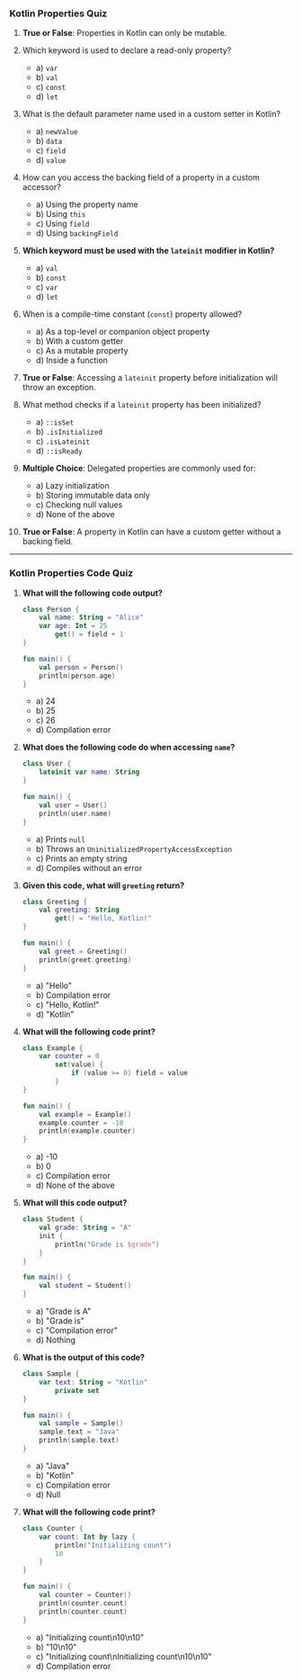 ### Kotlin Properties Quiz

1. **True or False**: Properties in Kotlin can only be mutable.

2. Which keyword is used to declare a read-only property?
   - a) `var`
   - b) `val`
   - c) `const`
   - d) `let`

3. What is the default parameter name used in a custom setter in Kotlin?
   - a) `newValue`
   - b) `data`
   - c) `field`
   - d) `value`

4. How can you access the backing field of a property in a custom accessor?
   - a) Using the property name
   - b) Using `this`
   - c) Using `field`
   - d) Using `backingField`

5. **Which keyword must be used with the `lateinit` modifier in Kotlin?**
   - a) `val`
   - b) `const`
   - c) `var`
   - d) `let`
     
6. When is a compile-time constant (`const`) property allowed?
   - a) As a top-level or companion object property
   - b) With a custom getter
   - c) As a mutable property
   - d) Inside a function

7. **True or False**: Accessing a `lateinit` property before initialization will throw an exception.

8. What method checks if a `lateinit` property has been initialized?
   - a) `::isSet`
   - b) `.isInitialized`
   - c) `.isLateinit`
   - d) `::isReady`

9. **Multiple Choice**: Delegated properties are commonly used for:
   - a) Lazy initialization
   - b) Storing immutable data only
   - c) Checking null values
   - d) None of the above

10. **True or False**: A property in Kotlin can have a custom getter without a backing field.
---------

### Kotlin Properties Code Quiz

1. **What will the following code output?**
   ```kotlin
   class Person {
       val name: String = "Alice"
       var age: Int = 25
           get() = field + 1
   }

   fun main() {
       val person = Person()
       println(person.age)
   }
   ```
   - a) 24
   - b) 25
   - c) 26
   - d) Compilation error

2. **What does the following code do when accessing `name`?**
   ```kotlin
   class User {
       lateinit var name: String
   }

   fun main() {
       val user = User()
       println(user.name)
   }
   ```
   - a) Prints `null`
   - b) Throws an `UninitializedPropertyAccessException`
   - c) Prints an empty string
   - d) Compiles without an error

3. **Given this code, what will `greeting` return?**
   ```kotlin
   class Greeting {
       val greeting: String
           get() = "Hello, Kotlin!"
   }

   fun main() {
       val greet = Greeting()
       println(greet.greeting)
   }
   ```
   - a) "Hello"
   - b) Compilation error
   - c) "Hello, Kotlin!"
   - d) "Kotlin"

4. **What will the following code print?**
   ```kotlin
   class Example {
       var counter = 0
           set(value) {
               if (value >= 0) field = value
           }
   }

   fun main() {
       val example = Example()
       example.counter = -10
       println(example.counter)
   }
   ```
   - a) -10
   - b) 0
   - c) Compilation error
   - d) None of the above

5. **What will this code output?**
   ```kotlin
   class Student {
       val grade: String = "A"
       init {
           println("Grade is $grade")
       }
   }

   fun main() {
       val student = Student()
   }
   ```
   - a) "Grade is A"
   - b) "Grade is"
   - c) "Compilation error"
   - d) Nothing

6. **What is the output of this code?**
   ```kotlin
   class Sample {
       var text: String = "Kotlin"
           private set
   }

   fun main() {
       val sample = Sample()
       sample.text = "Java"
       println(sample.text)
   }
   ```
   - a) "Java"
   - b) "Kotlin"
   - c) Compilation error
   - d) Null

7. **What will the following code print?**
   ```kotlin
   class Counter {
       var count: Int by lazy {
           println("Initializing count")
           10
       }
   }

   fun main() {
       val counter = Counter()
       println(counter.count)
       println(counter.count)
   }
   ```
   - a) "Initializing count\n10\n10"
   - b) "10\n10"
   - c) "Initializing count\nInitializing count\n10\n10"
   - d) Compilation error
